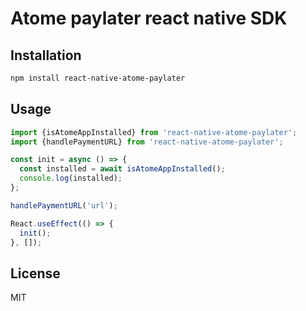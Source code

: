 # Atome paylater react native SDK
## Installation

```sh
npm install react-native-atome-paylater
```

## Usage

```js
import {isAtomeAppInstalled} from 'react-native-atome-paylater';
import {handlePaymentURL} from 'react-native-atome-paylater';

const init = async () => {
  const installed = await isAtomeAppInstalled();
  console.log(installed);
};

handlePaymentURL('url');

React.useEffect(() => {
  init();
}, []);

```

## License

MIT

